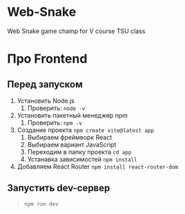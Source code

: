 # Web-Snake
Web Snake game champ for V course TSU class

# Про Frontend

## Перед запуском

1. Установить Node.js
   1. Проверить: `node -v`
2. Установить пакетный менеджер npm
   1. Проверить: `npm -v`
3. Создание проекта `npm create vite@latest app`
   1. Выбираем фреймворк React
   2. Выбираем вариант JavaScript
   3. Переходим в папку проекта `cd app`
   4. Устанавка зависимостей `npm install`
4. Добавляем React Router `npm install react-router-dom`

## Запустить dev-сервер

> `npm run dev`
